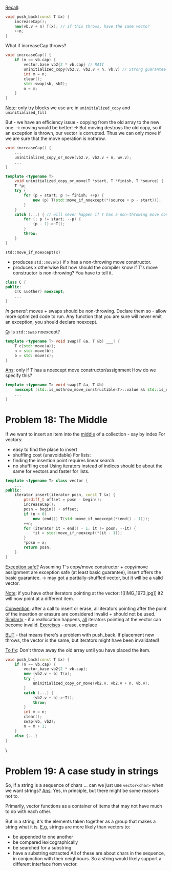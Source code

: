 <u>Recall</u>:
```c++
void push_back(const T &x) {
	increaseCap();
	new(vb.v + n) T(x); // if this throws, have the same vector
	++n;
}
```

What if increaseCap throws?
```c++
void increaseCap() {
	if (n == vb.cap) {
		vector.base vb2{2 * vb.cap} // RAII
		uninitialized_copy(vb2.v, vb2.v + n, vb.v) // Strong guarantee
		int m = n;
		clear();
		std::swap(sb, sb2);
		n = m;
	}
}
```

<u>Note</u>: only try blocks we use are in `uninitialized_copy` and `uninitialized_fill`

But - we have an efficiency issue - copying from the old array to the new one.
-> moving would be better!
-> But moving destroys the old copy, so if an exception is thrown, our vector is corrupted.
Thus we can only move if we are sure that the move operation is nothrow.
```c++
void increaseCap() {
	...
	uninitialized_copy_or_move(vb2.v, vb2.v + n, wv.v);
	...
}

template <typename T> 
	void uninitialized_copy_or_move(T *start, T *finish, T *source) {
	T *p;
	try {
		for (p = start; p != finish; ++p) {
			new (p) T(std::move_if_noexcept(*(source + p - start)));
		}
	}	
	catch (...) { // will never happen if T has a non-throwing move constructor
		for (; p != start; --p) {
			(p - 1)->~T();
		}
		throw;
	}
}
```

`std::move_if_noexcept(x)`
- produces `std::move(x)` if x has a non-throwing move constructor.
- produces x otherwise
But how should the compiler know if T's move constructor is non-throwing?
You have to tell it.
```c++
class C {
public:
	C(C &&other) noexcept;
	...
}
```

*In general*: moves + swaps should be non-throwing.
Declare them so - allow more optimized code to run.
Any function that you are sure will never emit an exception, you should declare noexcept.

<u>Q</u>: Is `std::swap` noexcept?
```c++
template <typename T> void swap(T &a, T &b) ___? {
	T c{std::move(a)};
	n = std::move(b);
	b = std::move(c);
}
```
<u>Ans</u>: only if T has a noexcept move constructor/assignment 
How do we specify this?
```c++
template <typename T> void swap(T &a, T &b)
	noexcept (std::is_nothrow_move_constructible<T>::value && std::is_nothrow_move_assignable<T>::value) {
	...	
}
```



# Problem 18: The Middle

If we want to insert an item into the <u>middle</u> of a collection - say by index
For vectors:
- easy to find the place to insert
- shuffling cost (unavoidable)
For lists:
- finding the insertion point requires linear search
- no shuffling cost
Using iterators instead of indices should be about the same for vectors and faster for lists.

```c++
template <typename T> class vector {
	...
public:
	iterator insert(iterator posn, const T &x) {
		ptrdiff_t offset = posn - begin();
		increaseCap();
		posn = begin() + offset;
		if (n > 0)
			new (end()) T(std::move_if_noexcept(*(end() - 1)));
		++n;
		for (iterator it = end() - 1; it != posn; --it) {
			*it = std::move_if_noexcept(*(it - 1));
		}
		*posn = x;
		return posn;
	}
}
```

<u>Exception safe?</u>
Assuming T's copy/move constructor + copy/move assignment are exception safe (at least basic guarantee), insert offers the basic guarantee.
-> may got a partially-shuffled vector, but it will be a valid vector.

<u>Note</u>: if you have other iterators pointing at the vector:
![[IMG_1973.jpg]]
it2 will now point at a different item.

<u>Convention</u>: after a call to insert or erase, all iterators pointing after the point of the insertion or erasure are considered invalid + should not be used.
<u>Similarly</u> - if a reallocation happens, <u>all</u> iterators pointing at the vector can become invalid.
<u>Exercises</u> - erase, emplace



<u>BUT</u> - that means there's a problem with push_back. If placement new throws, the vector is the same, but iterators might have been invalidated!

<u>To fix</u>: Don't throw away the old array until you have placed the item.
```c++
void push_back(const T &x) {
	if (n == vb.cap) {
		vector_base vb2{2 * vb.cap};
		new (vb2.v + b) T(x);
		try {
			uninitialized_copy_or_move(vb2.v, vb2.v + n, vb.v);
		}
		catch (...) {
			(vb2.v + n)->~T();
			throw;
		}
		int m = n;
		clear();
		swap(vb, vb2);
		n = m + 1;
	}
	else {...}
}
```




\

# Problem 19: A case study in strings

So, if a string is a sequence of chars ... can we just use `vector<char>` when we want strings?
<u>Ans</u>: Yes, in principle, but there might be some reasons not to.

Primarily, vector functions as a container of items that may not have much to do with each other.

But in a string, it's the elements taken together as a group that makes a string what it is.
<u>E.g.</u> strings are more likely than vectors to:
- be appended to one another
- be compared lexicographically
- be searched for a substring
- have a substring extracted
All of these are about chars in the sequence, in conjunction with their neighbours.
So a string would likely support a different interface from vector.


